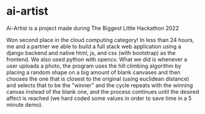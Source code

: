 # ai-artist
Ai-Artist is a project made during The Biggest Little Hackathon 2022

Won second place in the cloud computing category! In less than 24 hours, me and a partner we able to build a full stack web application
using a django backend and native html, js, and css (with bootstrap) as the frontend. We also used python with opencv. What we did is
whenever a user uploads a photo, the program uses the hill climbing algorithm by placing a random shape on a big amount of blank canvases
and then chooses the one that is closest to the original (using euclidean distance) and selects that to be the "winner" and the cycle repeats
with the winning canvas instead of the blank one, and the process continues until the desired affect is reached (we hard coded some values
in order to save time in a 5 minute demo).

